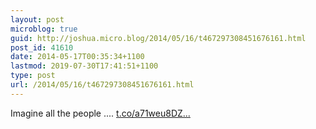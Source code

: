 ```yaml
---
layout: post
microblog: true
guid: http://joshua.micro.blog/2014/05/16/t467297308451676161.html
post_id: 41610
date: 2014-05-17T00:35:34+1100
lastmod: 2019-07-30T17:41:51+1100
type: post
url: /2014/05/16/t467297308451676161.html
---
```

Imagine all the people .... [t.co/a71weu8DZ...](http://t.co/a71weu8DZA)
